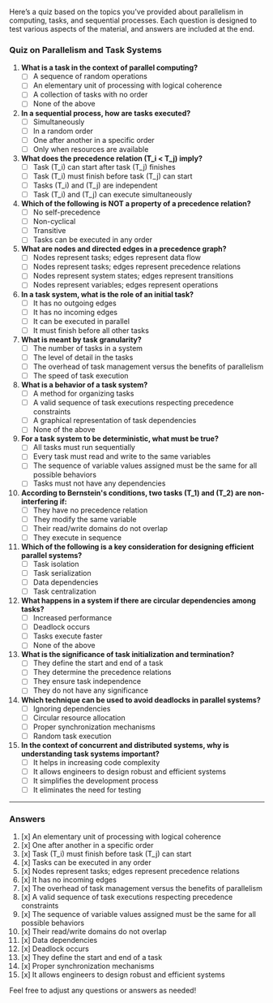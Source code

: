 Here’s a quiz based on the topics you've provided about parallelism in computing, tasks, and sequential processes. Each question is designed to test various aspects of the material, and answers are included at the end.

### Quiz on Parallelism and Task Systems

1. **What is a task in the context of parallel computing?**  
   - [ ] A sequence of random operations  
   - [ ] An elementary unit of processing with logical coherence  
   - [ ] A collection of tasks with no order  
   - [ ] None of the above  

2. **In a sequential process, how are tasks executed?**  
   - [ ] Simultaneously  
   - [ ] In a random order  
   - [ ] One after another in a specific order  
   - [ ] Only when resources are available  

3. **What does the precedence relation \(T_i < T_j\) imply?**  
   - [ ] Task \(T_i\) can start after task \(T_j\) finishes  
   - [ ] Task \(T_i\) must finish before task \(T_j\) can start  
   - [ ] Tasks \(T_i\) and \(T_j\) are independent  
   - [ ] Task \(T_i\) and \(T_j\) can execute simultaneously  

4. **Which of the following is NOT a property of a precedence relation?**  
   - [ ] No self-precedence  
   - [ ] Non-cyclical  
   - [ ] Transitive  
   - [ ] Tasks can be executed in any order  

5. **What are nodes and directed edges in a precedence graph?**  
   - [ ] Nodes represent tasks; edges represent data flow  
   - [ ] Nodes represent tasks; edges represent precedence relations  
   - [ ] Nodes represent system states; edges represent transitions  
   - [ ] Nodes represent variables; edges represent operations  

6. **In a task system, what is the role of an initial task?**  
   - [ ] It has no outgoing edges  
   - [ ] It has no incoming edges  
   - [ ] It can be executed in parallel  
   - [ ] It must finish before all other tasks  

7. **What is meant by task granularity?**  
   - [ ] The number of tasks in a system  
   - [ ] The level of detail in the tasks  
   - [ ] The overhead of task management versus the benefits of parallelism  
   - [ ] The speed of task execution  

8. **What is a behavior of a task system?**  
   - [ ] A method for organizing tasks  
   - [ ] A valid sequence of task executions respecting precedence constraints  
   - [ ] A graphical representation of task dependencies  
   - [ ] None of the above  

9. **For a task system to be deterministic, what must be true?**  
   - [ ] All tasks must run sequentially  
   - [ ] Every task must read and write to the same variables  
   - [ ] The sequence of variable values assigned must be the same for all possible behaviors  
   - [ ] Tasks must not have any dependencies  

10. **According to Bernstein's conditions, two tasks \(T_1\) and \(T_2\) are non-interfering if:**  
    - [ ] They have no precedence relation  
    - [ ] They modify the same variable  
    - [ ] Their read/write domains do not overlap  
    - [ ] They execute in sequence  

11. **Which of the following is a key consideration for designing efficient parallel systems?**  
    - [ ] Task isolation  
    - [ ] Task serialization  
    - [ ] Data dependencies  
    - [ ] Task centralization  

12. **What happens in a system if there are circular dependencies among tasks?**  
    - [ ] Increased performance  
    - [ ] Deadlock occurs  
    - [ ] Tasks execute faster  
    - [ ] None of the above  

13. **What is the significance of task initialization and termination?**  
    - [ ] They define the start and end of a task  
    - [ ] They determine the precedence relations  
    - [ ] They ensure task independence  
    - [ ] They do not have any significance  

14. **Which technique can be used to avoid deadlocks in parallel systems?**  
    - [ ] Ignoring dependencies  
    - [ ] Circular resource allocation  
    - [ ] Proper synchronization mechanisms  
    - [ ] Random task execution  

15. **In the context of concurrent and distributed systems, why is understanding task systems important?**  
    - [ ] It helps in increasing code complexity  
    - [ ] It allows engineers to design robust and efficient systems  
    - [ ] It simplifies the development process  
    - [ ] It eliminates the need for testing  

---

### Answers

1. [x] An elementary unit of processing with logical coherence
2. [x] One after another in a specific order
3. [x] Task \(T_i\) must finish before task \(T_j\) can start
4. [x] Tasks can be executed in any order
5. [x] Nodes represent tasks; edges represent precedence relations
6. [x] It has no incoming edges
7. [x] The overhead of task management versus the benefits of parallelism
8. [x] A valid sequence of task executions respecting precedence constraints
9. [x] The sequence of variable values assigned must be the same for all possible behaviors
10. [x] Their read/write domains do not overlap
11. [x] Data dependencies
12. [x] Deadlock occurs
13. [x] They define the start and end of a task
14. [x] Proper synchronization mechanisms
15. [x] It allows engineers to design robust and efficient systems

Feel free to adjust any questions or answers as needed!
